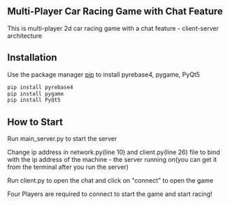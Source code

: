 ## Multi-Player Car Racing Game with Chat Feature

This is multi-player 2d car racing game with a chat feature - client-server architecture

## Installation

Use the package manager [pip](https://pip.pypa.io/en/stable/) to install pyrebase4, pygame, PyQt5

```bash
pip install pyrebase4
pip install pygame
pip install PyQt5
```

## How to Start

Run main_server.py to start the server

Change ip address in network.py(line 10) and client.py(line 26) file to bind with the ip address of the machine - the server running on(you can get it from the terminal after you run the server)

Run client.py to open the chat and click on "connect" to open the game

Four Players are required to connect to start the game and start racing!

